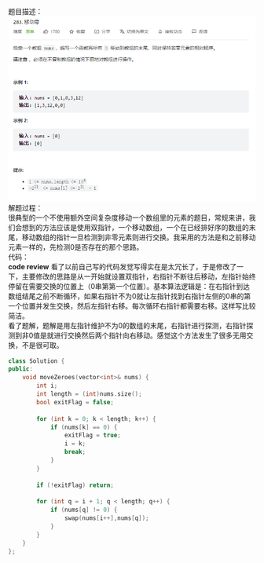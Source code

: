 题目描述：  
![image](/basical/array/image/image9.png)
解题过程：  
很典型的一个不使用额外空间复杂度移动一个数组里的元素的题目，常规来讲，我们会想到的方法应该是使用双指针，一个移动数组，一个在已经排好序的数组的末尾，移动数组的指针一旦检测到非零元素则进行交换。我采用的方法是和之前移动元素一样的，先检测0是否存在的那个思路。  
代码：  
**code review**
看了以前自己写的代码发觉写得实在是太冗长了，于是修改了一下，主要修改的思路是从一开始就设置双指针，右指针不断往后移动，左指针始终停留在需要交换的位置上（0串第第一个位置）。基本算法逻辑是：在右指针到达数组结尾之前不断循环，如果右指针不为0就让左指针找到右指针左侧的0串的第一个位置并发生交换，然后左指针右移。每次循环右指针都需要右移。这样写比较简洁。  
看了题解，题解是用左指针维护不为0的数组的末尾，右指针进行探测，右指针探测到非0值是就进行交换然后两个指针向右移动。感觉这个方法发生了很多无用交换，不是很可取。  
```cpp
class Solution {
public:
    void moveZeroes(vector<int>& nums) {
        int i;
        int length = (int)nums.size();
        bool exitFlag = false;

        for (int k = 0; k < length; k++) {
            if (nums[k] == 0) {
                exitFlag = true;
                i = k;
                break;
            }
        }

        if (!exitFlag) return;

        for (int q = i + 1; q < length; q++) {
            if (nums[q] != 0) {
                swap(nums[i++],nums[q]);
            }
        }
    }
};
```